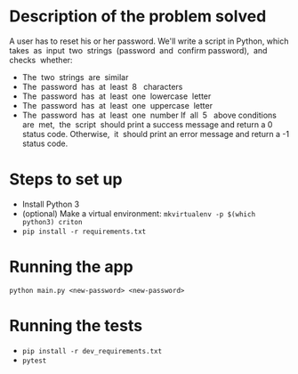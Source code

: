 Description of the problem solved
=================================

A user has to reset his or her password. We'll write a script in Python, which​
takes​ ​ as​ ​ input​ ​ two​ ​ strings​ ​ (password​ ​ and​ ​ confirm​ ​ password),​ ​ and​
checks​ ​ whether:
- The​ ​ two​ ​ strings​ ​ are​ ​ similar
- The​ ​ password​ ​ has​ ​ at​ ​ least​ ​ 8 ​ ​ characters
- The​ ​ password​ ​ has​ ​ at​ ​ least​ ​ one​ ​ lowercase​ ​ letter
- The​ ​ password​ ​ has​ ​ at​ ​ least​ ​ one​ ​ uppercase​ ​ letter
- The​ ​ password​ ​ has​ ​ at​ ​ least​ ​ one​ ​ number
If​ ​ all​ ​ 5 ​ ​ above​ ​ conditions​ ​ are​ ​ met,​ ​ the​ ​ script​ ​ should​ ​print a success message
and return a 0 status code. Otherwise,​ ​ it​ ​ should​ print an error message and​ return​ a
-1 status code.

Steps to set up
===============

- Install Python 3
- (optional) Make a virtual environment: `mkvirtualenv -p $(which python3) criton`
- `pip install -r requirements.txt`

Running the app
===============

`python main.py <new-password> <new-password>`

Running the tests
=================

- `pip install -r dev_requirements.txt`
- `pytest`

